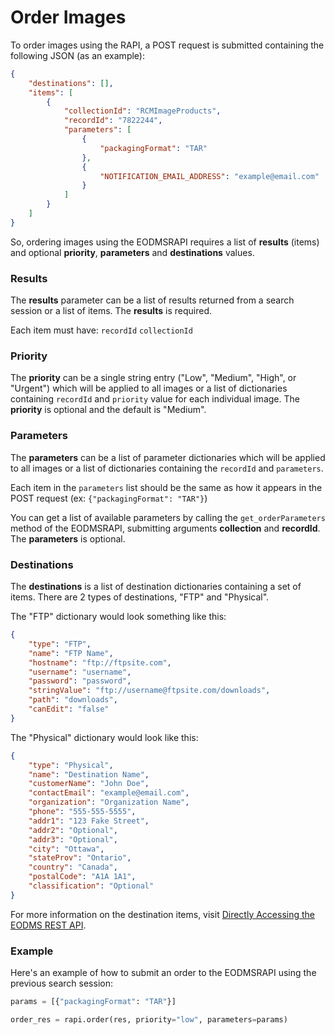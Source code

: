 Order Images
============

To order images using the RAPI, a POST request is submitted containing the following JSON (as an example):

```json
{
	"destinations": [],
	"items": [
		{
			"collectionId": "RCMImageProducts", 
			"recordId": "7822244", 
			"parameters": [
				{
					"packagingFormat": "TAR"
				}, 
				{
					"NOTIFICATION_EMAIL_ADDRESS": "example@email.com"
				}
			]
		}
	]
}
```

So, ordering images using the EODMSRAPI requires a list of **results** (items) and optional **priority**, **parameters** and **destinations** values.

### Results

The **results** parameter can be a list of results returned from a search session or a list of items. The **results** is required.

Each item must have: ```recordId``` ```collectionId```

### Priority

The **priority** can be a single string entry ("Low", "Medium", "High", or "Urgent") which will be applied to all images or a list of dictionaries containing ```recordId``` and ```priority``` value for each individual image. The **priority** is optional and the default is "Medium".

### Parameters

The **parameters** can be a list of parameter dictionaries which will be applied to all images or a list of dictionaries containing the ```recordId``` and ```parameters```.

Each item in the ```parameters``` list should be the same as how it appears in the POST request (ex: ```{"packagingFormat": "TAR"}```)

You can get a list of available parameters by calling the ```get_orderParameters``` method of the EODMSRAPI, submitting arguments **collection** and **recordId**. The **parameters** is optional.

### Destinations
	
The **destinations** is a list of destination dictionaries containing a set of items. There are 2 types of destinations, "FTP" and "Physical".

The "FTP" dictionary would look something like this:
	
```json
{
	"type": "FTP", 
	"name": "FTP Name", 
	"hostname": "ftp://ftpsite.com", 
	"username": "username", 
	"password": "password", 
	"stringValue": "ftp://username@ftpsite.com/downloads", 
	"path": "downloads", 
	"canEdit": "false"
}
```
	
The "Physical" dictionary would look like this:
	
```json
{
	"type": "Physical", 
	"name": "Destination Name", 
	"customerName": "John Doe", 
	"contactEmail": "example@email.com", 
	"organization": "Organization Name", 
	"phone": "555-555-5555", 
	"addr1": "123 Fake Street", 
	"addr2": "Optional", 
	"addr3": "Optional", 
	"city": "Ottawa", 
	"stateProv": "Ontario", 
	"country": "Canada", 
	"postalCode": "A1A 1A1", 
	"classification": "Optional"
}
```
	
For more information on the destination items, visit [Directly Accessing the EODMS REST API](https://github.com/nrcan-eodms-sgdot-rncan/eodms-rapi-orderdownload/wiki/Directly-Accessing-the-EODMS-REST-API#order-destination-json).

### Example

Here's an example of how to submit an order to the EODMSRAPI using the previous search session:

```python
params = [{"packagingFormat": "TAR"}]

order_res = rapi.order(res, priority="low", parameters=params)
```
